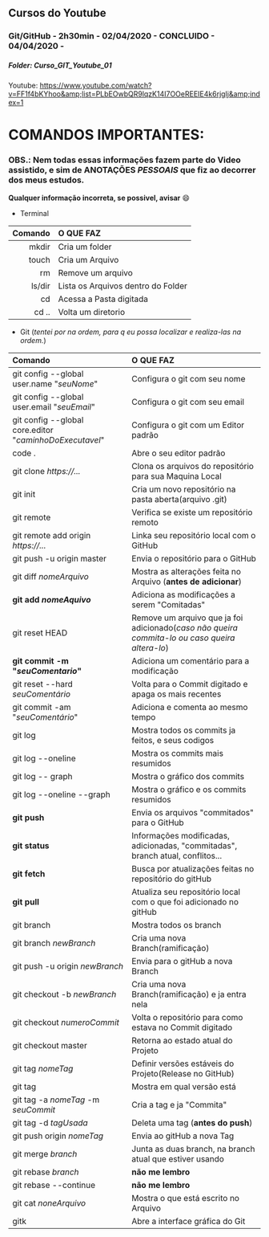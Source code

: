 ## Cursos do Youtube
###  Git/GitHub - 2h30min - 02/04/2020 - CONCLUIDO - 04/04/2020 - 
##### Folder: Curso_GIT_Youtube_01
Youtube:
https://www.youtube.com/watch?v=FF1f4bKYhoo&amp;list=PLbEOwbQR9lqzK14I7OOeREEIE4k6rjgIj&amp;index=1


# COMANDOS IMPORTANTES:
### OBS.: Nem todas essas informações fazem parte do Video assistido, e sim de ANOTAÇÕES *_PESSOAIS_* que fiz ao decorrer dos meus estudos.
**Qualquer informação incorreta, se possivel, avisar** :smile:
* Terminal

Comando | O QUE FAZ
---:|:---
mkdir | Cria um folder
touch | Cria um Arquivo
rm | Remove um arquivo
ls/dir | Lista os Arquivos dentro do Folder
cd <folder>| Acessa a Pasta digitada
cd .. | Volta um diretorio

* Git (_tentei por na ordem, para q eu possa localizar e realiza-las na ordem._)

Comando | O QUE FAZ
:---|:---
git config --global user.name "_seuNome_" | Configura o git com seu nome
git config --global user.email "_seuEmail_" | Configura o git com seu email
git config --global core.editor "_caminhoDoExecutavel_" | Configura o git com um Editor padrão
code . | Abre o seu editor padrão
git clone _https://..._ | Clona os arquivos do repositório para sua Maquina Local
git init | Cria um novo repositório na pasta aberta(arquivo .git)
git remote | Verifica se existe um repositório remoto
git remote add origin _https://..._ | Linka seu repositório local com o GitHub
git push -u origin master | Envia o repositório para o GitHub
git diff _nomeArquivo_ | Mostra as alterações feita no Arquivo (**antes de adicionar**) 
**git add _nomeAquivo_** | Adiciona as modificações a serem "Comitadas"
git reset HEAD | Remove um arquivo que ja foi adicionado(_caso não queira commita-lo ou caso queira altera-lo_)
**git commit -m "_seuComentario_"** | Adiciona um comentário para a modificação
git reset --hard _seuComentário_ | Volta para o Commit digitado e apaga os mais recentes
git commit -am "_seuComentário_" | Adiciona e comenta ao mesmo tempo
git log | Mostra todos os commits ja feitos, e seus codigos
git log --oneline | Mostra os commits mais resumidos
git log -- graph | Mostra o gráfico dos commits
git log --oneline --graph | Mostra o gráfico e os commits resumidos
**git push** | Envia os arquivos "commitados" para o GitHub
**git status** | Informações modificadas, adicionadas, "commitadas", branch atual, conflitos...
**git fetch** | Busca por atualizações feitas no repositório do gitHub
**git pull** | Atualiza seu repositório local com o que foi adicionado no gitHub
git branch | Mostra todos os branch
git branch _newBranch_ | Cria uma nova Branch(ramificação)
git push -u origin _newBranch_ | Envia para o gitHub a nova Branch
git checkout -b _newBranch_ | Cria uma nova Branch(ramificação) e ja entra nela
git checkout _numeroCommit_ | Volta o repositório para como estava no Commit digitado
git checkout master | Retorna ao estado atual do Projeto
git tag _nomeTag_ | Definir versões estáveis do Projeto(Release no GitHub)
git tag | Mostra em qual versão está
git tag -a _nomeTag_ -m _seuCommit_ | Cria a tag e ja "Commita"
git tag -d _tagUsada_ | Deleta uma tag (**antes do push**)
git push origin _nomeTag_ | Envia ao gitHub a nova Tag
git merge _branch_ | Junta as duas branch, na branch atual que estiver usando
git rebase _branch_ | **não me lembro**
git rebase --continue | **não me lembro**
git cat _noneArquivo_ | Mostra o que está escrito no Arquivo
gitk | Abre a interface gráfica do Git


